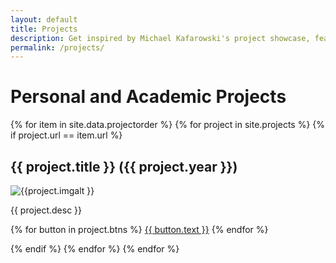 ```yaml
---
layout: default
title: Projects
description: Get inspired by Michael Kafarowski's project showcase, featuring the ALIAneS NES Emulator, the HapticEye Clock, and more.
permalink: /projects/
---
```


# Personal and Academic Projects


{% for item in site.data.projectorder %}
{% for project in site.projects %}
{% if project.url == item.url %}
 
<article class="project">
    <h2 class="project-title">{{ project.title }} <span class="projectdate">({{ project.year }})</span></h2>   
    <img class="project-img" src="{{ project.imgurl }}" alt="{{project.imgalt }}">  
    <p class="project-desc">{{ project.desc }}</p>
    <div class="project-buttons">
        {% for button in project.btns %}
            <a class="button{% if button.active == false %} inactiveButton{% endif %}" href="{{ button.link }}">{{ button.text }}</a>
        {% endfor %}
    </div>
</article>

{% endif %}
{% endfor %}
{% endfor %}